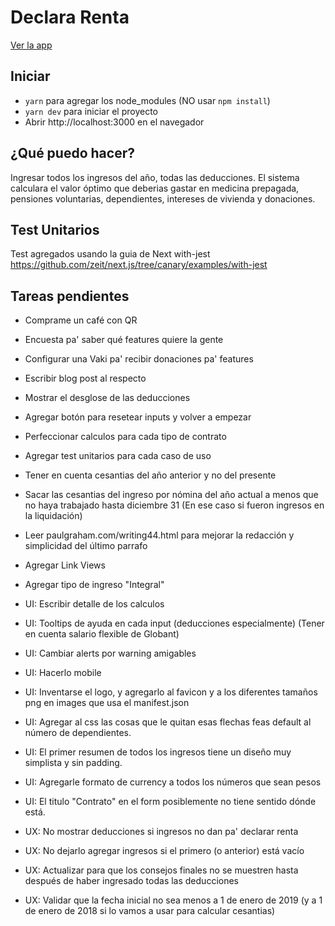 # Declara Renta
[Ver la app](https://declaracion-de-renta.now.sh/)

## Iniciar
* `yarn` para agregar los node_modules (NO usar `npm install`)
* `yarn dev` para iniciar el proyecto
* Abrir http://localhost:3000 en el navegador

## ¿Qué puedo hacer?
Ingresar todos los ingresos del año, todas las deducciones. El sistema calculara el valor óptimo que deberias gastar en medicina prepagada, pensiones voluntarias, dependientes, intereses de vivienda y donaciones.

## Test Unitarios
Test agregados usando la guia de Next with-jest https://github.com/zeit/next.js/tree/canary/examples/with-jest

## Tareas pendientes

* Comprame un café con QR
* Encuesta pa' saber qué features quiere la gente
* Configurar una Vaki pa' recibir donaciones pa' features
* Escribir blog post al respecto

* Mostrar el desglose de las deducciones
* Agregar botón para resetear inputs y volver a empezar
* Perfeccionar calculos para cada tipo de contrato
* Agregar test unitarios para cada caso de uso
* Tener en cuenta cesantias del año anterior y no del presente
* Sacar las cesantias del ingreso por nómina del año actual a menos que no haya trabajado hasta diciembre 31 (En ese caso si fueron ingresos en la liquidación)
* Leer paulgraham.com/writing44.html para mejorar la redacción y simplicidad del último parrafo
* Agregar Link Views
* Agregar tipo de ingreso "Integral"

* UI: Escribir detalle de los calculos
* UI: Tooltips de ayuda en cada input (deducciones especialmente) (Tener en cuenta salario flexible de Globant)
* UI: Cambiar alerts por warning amigables
* UI: Hacerlo mobile
* UI: Inventarse el logo, y agregarlo al favicon y a los diferentes tamaños png en images que usa el manifest.json
* UI: Agregar al css las cosas que le quitan esas flechas feas default al número de dependientes.
* UI: El primer resumen de todos los ingresos tiene un diseño muy simplista y sin padding.
* UI: Agregarle formato de currency a todos los números que sean pesos
* UI: El titulo "Contrato" en el form posiblemente no tiene sentido dónde está.

* UX: No mostrar deducciones si ingresos no dan pa' declarar renta
* UX: No dejarlo agregar ingresos si el primero (o anterior) está vacío
* UX: Actualizar para que los consejos finales no se muestren hasta después de haber ingresado todas las deducciones
* UX: Validar que la fecha inicial no sea menos a 1 de enero de 2019 (y a 1 de enero de 2018 si lo vamos a usar para calcular cesantias)
